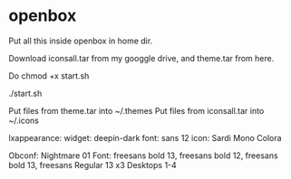 # openbox

Put all this inside openbox in home dir.

Download iconsall.tar from my googgle drive, and theme.tar from here.

Do chmod +x start.sh

./start.sh

Put files from theme.tar into ~/.themes
Put files from iconsall.tar into ~/.icons

lxappearance: widget: deepin-dark font: sans 12 icon: Sardi Mono Colora

Obconf: Nightmare 01 Font: freesans bold 13, freesans bold 12, freesans bold 13, freesans Regular 13 x3 Desktops 1-4
